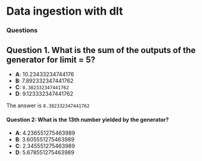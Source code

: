 # Data ingestion with dlt

### Questions

## Question 1.  What is the sum of the outputs of the generator for limit = 5?

- **A**: 10.23433234744176
- **B**: 7.892332347441762
- **C**: `8.382332347441762`
- **D**: 9.123332347441762

The answer is `8.382332347441762`

#### Question 2: What is the 13th number yielded by the generator?
- **A**: 4.236551275463989
- **B**: 3.605551275463989
- **C**: 2.345551275463989
- **D**: 5.678551275463989
